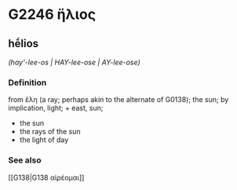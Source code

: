 # G2246 ἥλιος

## hḗlios

_(hay'-lee-os | HAY-lee-ose | AY-lee-ose)_

### Definition

from ἕλη (a ray; perhaps akin to the alternate of G0138); the sun; by implication, light; + east, sun; 

- the sun
- the rays of the sun
- the light of day

### See also

[[G138|G138 αἱρέομαι]]
